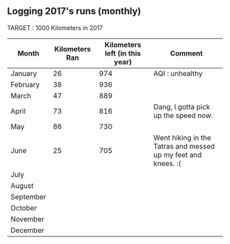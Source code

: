 ## Logging 2017's runs (monthly)

TARGET :  1000 Kilometers in 2017

| Month              | Kilometers Ran    | Kilometers left (in this year)       | Comment                                      |
| ---                | ---               | ---                                  | ---                                          |
| January            | 26                | 974                                  | AQI : unhealthy                              |
| February           | 38                | 936                                  |                                              |
| March              | 47                | 889                                  |                                              |
| April              | 73                | 816                                  | Dang, I gotta pick up the speed now.         |
| May                | 86                | 730                                  |                                              |
| June               | 25                | 705                                  |  Went hiking in the Tatras and messed up my feet and knees. :(                                           |
| July               |                   |                                      |                                              |
| August             |                   |                                      |                                              |
| September          |                   |                                      |                                              |
| October            |                   |                                      |                                              |
| November           |                   |                                      |                                              |
| December           |                   |                                      |   